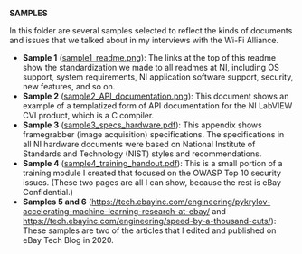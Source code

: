 <p><strong>SAMPLES</strong></p>
<p>In this folder are several samples selected to reflect the kinds of documents and issues that we talked about in my interviews with the Wi-Fi Alliance.</p>
<ul>
  <li><strong>Sample 1</strong> (<a target="_blank" href="examples/sample1_readme.png">sample1_readme.png</a>): The links at the top of this readme show the standardization we made to all readmes at NI, including OS support, system requirements, NI application software support, security, new features, and so on.</li>
  <li><strong>Sample 2</strong> (<a target="_blank"  href="examples/sample2_API_documentation.png">sample2_API_documentation.png</a>): This document shows an example of a templatized form of API documentation for the NI LabVIEW CVI product, which is a C compiler.</li>
  <li><strong>Sample 3</strong> (<a  target="_blank" href="examples/sample3_specs_hardware.pdf">sample3_specs_hardware.pdf</a>): This appendix shows framegrabber (image acquisition) specifications. The specifications in all NI hardware documents were based on National Institute of Standards and Technology (NIST) styles and recommendations.</li>
  <li><strong>Sample 4</strong> (<a target="_blank" href="examples/sample4_training_handout.pdf">sample4_training_handout.pdf</a>): This is a small portion of a training module I created that focused on the OWASP Top 10 security issues. (These two pages are all I can show, because the rest is eBay Confidential.)</li>
  <li><strong>Samples 5 and 6</strong> (<a target="_blank"  href="https://tech.ebayinc.com/engineering/pykrylov-accelerating-machine-learning-research-at-ebay/">https://tech.ebayinc.com/engineering/pykrylov-accelerating-machine-learning-research-at-ebay/</a> and <a target="_blank" href="https://tech.ebayinc.com/engineering/speed-by-a-thousand-cuts/">https://tech.ebayinc.com/engineering/speed-by-a-thousand-cuts/</a>): These samples are two of the articles that I edited and published on eBay Tech Blog in 2020. </li>
</ul>
